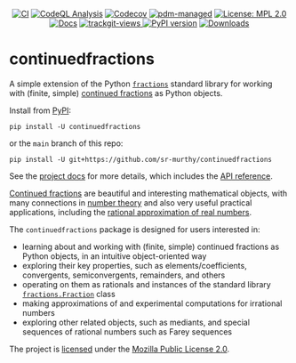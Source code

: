 <div align="center">
  
[![CI](https://github.com/sr-murthy/continuedfractions/actions/workflows/ci.yml/badge.svg?branch=main)](https://github.com/sr-murthy/continuedfractions/actions/workflows/ci.yml)
[![CodeQL Analysis](https://github.com/sr-murthy/continuedfractions/actions/workflows/codeql-analysis.yml/badge.svg)](https://github.com/sr-murthy/continuedfractions/actions/workflows/codeql-analysis.yml)
[![Codecov](https://codecov.io/gh/sr-murthy/continuedfractions/graph/badge.svg?token=GWQ08T4P5J)](https://codecov.io/gh/sr-murthy/continuedfractions)
[![pdm-managed](https://img.shields.io/badge/pdm-managed-blueviolet)](https://pdm-project.org)
[![License: MPL
2.0](https://img.shields.io/badge/License-MPL_2.0-brightgreen.svg)](https://opensource.org/licenses/MPL-2.0)
[![Docs](https://readthedocs.org/projects/continuedfractions/badge/?version=latest)](https://continuedfractions.readthedocs.io/en/latest/?badge=latest)
<a href="https://trackgit.com">
<img src="https://us-central1-trackgit-analytics.cloudfunctions.net/token/ping/lsudelfvcxb7f1xm6i4l" alt="trackgit-views" />
</a>
[![PyPI version](https://img.shields.io/pypi/v/continuedfractions?logo=python&color=41bb13)](https://pypi.org/project/continuedfractions)
[![Downloads](https://static.pepy.tech/badge/continuedfractions)](https://pepy.tech/project/continuedfractions)

</div>

# continuedfractions

A simple extension of the Python [`fractions`](https://docs.python.org/3/library/fractions.html) standard library for working with (finite, simple) [continued fractions](https://en.wikipedia.org/wiki/Continued_fraction) as Python objects.

Install from [PyPI](https://pypi.org/project/continuedfractions/):
```shell
pip install -U continuedfractions
```
or the `main` branch of this repo:
```shell
pip install -U git+https://github.com/sr-murthy/continuedfractions
```

See the [project docs](https://continuedfractions.readthedocs.io) for more details, which includes the [API reference](https://continuedfractions.readthedocs.io/sources/api-reference.html).

[Continued fractions](https://en.wikipedia.org/wiki/Continued_fraction) are beautiful and interesting mathematical objects, with many connections in [number theory](https://en.wikipedia.org/wiki/Number_theory) and also very useful practical applications, including the [rational approximation of real numbers](https://en.wikipedia.org/wiki/Continued_fraction#Best_rational_approximations).

The `continuedfractions` package is designed for users interested in:

* learning about and working with (finite, simple) continued fractions as Python objects, in an intuitive object-oriented way
* exploring their key properties, such as elements/coefficients, convergents, semiconvergents, remainders, and others
* operating on them as rationals and instances of the standard library [`fractions.Fraction`](https://docs.python.org/3/library/fractions.html#fractions.Fraction) class
* making approximations of and experimental computations for irrational numbers
* exploring other related objects, such as mediants, and special sequences of rational numbers such as Farey sequences

The project is [licensed](LICENSE) under the [Mozilla Public License 2.0](https://opensource.org/licenses/MPL-2.0).
